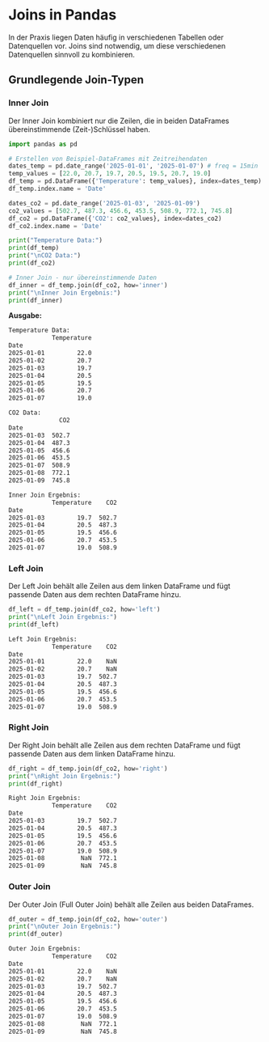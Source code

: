 # Joins in Pandas

In der Praxis liegen Daten häufig in verschiedenen Tabellen oder Datenquellen vor. Joins sind notwendig, um diese verschiedenen Datenquellen sinnvoll zu kombinieren.

## Grundlegende Join-Typen

### Inner Join

Der Inner Join kombiniert nur die Zeilen, die in beiden DataFrames übereinstimmende (Zeit-)Schlüssel haben.

```python
import pandas as pd

# Erstellen von Beispiel-DataFrames mit Zeitreihendaten
dates_temp = pd.date_range('2025-01-01', '2025-01-07') # freq = 15min
temp_values = [22.0, 20.7, 19.7, 20.5, 19.5, 20.7, 19.0]
df_temp = pd.DataFrame({'Temperature': temp_values}, index=dates_temp)
df_temp.index.name = 'Date'

dates_co2 = pd.date_range('2025-01-03', '2025-01-09')
co2_values = [502.7, 487.3, 456.6, 453.5, 508.9, 772.1, 745.8]
df_co2 = pd.DataFrame({'CO2': co2_values}, index=dates_co2)
df_co2.index.name = 'Date'

print("Temperature Data:")
print(df_temp)
print("\nCO2 Data:")
print(df_co2)

# Inner Join - nur übereinstimmende Daten
df_inner = df_temp.join(df_co2, how='inner')
print("\nInner Join Ergebnis:")
print(df_inner)
```


**Ausgabe:**
```txt
Temperature Data:
            Temperature
Date                   
2025-01-01         22.0
2025-01-02         20.7
2025-01-03         19.7
2025-01-04         20.5
2025-01-05         19.5
2025-01-06         20.7
2025-01-07         19.0

CO2 Data:
              CO2
Date             
2025-01-03  502.7
2025-01-04  487.3
2025-01-05  456.6
2025-01-06  453.5
2025-01-07  508.9
2025-01-08  772.1
2025-01-09  745.8

Inner Join Ergebnis:
            Temperature    CO2
Date                          
2025-01-03         19.7  502.7
2025-01-04         20.5  487.3
2025-01-05         19.5  456.6
2025-01-06         20.7  453.5
2025-01-07         19.0  508.9
```


### Left Join

Der Left Join behält alle Zeilen aus dem linken DataFrame und fügt passende Daten aus dem rechten DataFrame hinzu.

```python
df_left = df_temp.join(df_co2, how='left')
print("\nLeft Join Ergebnis:")
print(df_left)
```

```txt
Left Join Ergebnis:
            Temperature    CO2
Date                          
2025-01-01         22.0    NaN
2025-01-02         20.7    NaN
2025-01-03         19.7  502.7
2025-01-04         20.5  487.3
2025-01-05         19.5  456.6
2025-01-06         20.7  453.5
2025-01-07         19.0  508.9
```


### Right Join

Der Right Join behält alle Zeilen aus dem rechten DataFrame und fügt passende Daten aus dem linken DataFrame hinzu.

```python
df_right = df_temp.join(df_co2, how='right')
print("\nRight Join Ergebnis:")
print(df_right)
```

```txt
Right Join Ergebnis:
            Temperature    CO2
Date                          
2025-01-03         19.7  502.7
2025-01-04         20.5  487.3
2025-01-05         19.5  456.6
2025-01-06         20.7  453.5
2025-01-07         19.0  508.9
2025-01-08          NaN  772.1
2025-01-09          NaN  745.8
```


### Outer Join

Der Outer Join (Full Outer Join) behält alle Zeilen aus beiden DataFrames.

```python
df_outer = df_temp.join(df_co2, how='outer')
print("\nOuter Join Ergebnis:")
print(df_outer)
```

```txt
Outer Join Ergebnis:
            Temperature    CO2
Date                          
2025-01-01         22.0    NaN
2025-01-02         20.7    NaN
2025-01-03         19.7  502.7
2025-01-04         20.5  487.3
2025-01-05         19.5  456.6
2025-01-06         20.7  453.5
2025-01-07         19.0  508.9
2025-01-08          NaN  772.1
2025-01-09          NaN  745.8
```


